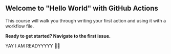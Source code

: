 ## Welcome to "Hello World" with GitHub Actions

This course will walk you through writing your first action and using it with a workflow file. 

**Ready to get started? Navigate to the first issue.**

YAY I AM READYYYYY 🥳🥳
